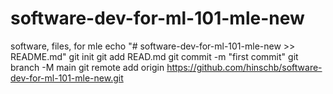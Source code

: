 # software-dev-for-ml-101-mle-new
software, files, for mle
echo  "#  software-dev-for-ml-101-mle-new >>  README.md"
git init
git add READ.md
git commit  -m "first commit"
git branch  -M  main
git  remote  add origin  https://github.com/hinschb/software-dev-for-ml-101-mle-new.git
